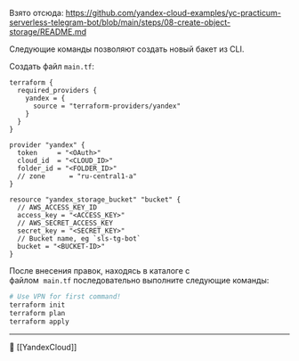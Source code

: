 Взято отсюда: https://github.com/yandex-cloud-examples/yc-practicum-serverless-telegram-bot/blob/main/steps/08-create-object-storage/README.md

Следующие команды позволяют создать новый бакет из CLI.

Создать файл `main.tf`:

```
terraform {
  required_providers {
    yandex = {
      source = "terraform-providers/yandex"
    }
  }
}

provider "yandex" {
  token     = "<OAuth>"
  cloud_id  = "<CLOUD_ID>"
  folder_id = "<FOLDER_ID>"
  // zone      = "ru-central1-a"
}

resource "yandex_storage_bucket" "bucket" {
  // AWS_ACCESS_KEY_ID
  access_key = "<ACCESS_KEY>"
  // AWS_SECRET_ACCESS_KEY
  secret_key = "<SECRET_KEY>"
  // Bucket name, eg `sls-tg-bot`
  bucket = "<BUCKET-ID>"
}
```

После внесения правок, находясь в каталоге с файлом  `main.tf` последовательно выполните следующие команды:

```bash
# Use VPN for first command!
terraform init
terraform plan
terraform apply
```



----
📂 [[YandexCloud]]